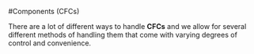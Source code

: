#Components (CFCs)

There are a lot of different ways to handle **CFCs** and we allow for several different methods of handling them that come with varying degrees of control and convenience.


